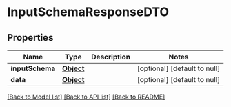 # InputSchemaResponseDTO
## Properties

| Name | Type | Description | Notes |
|------------ | ------------- | ------------- | -------------|
| **inputSchema** | [**Object**](.md) |  | [optional] [default to null] |
| **data** | [**Object**](.md) |  | [optional] [default to null] |

[[Back to Model list]](../README.md#documentation-for-models) [[Back to API list]](../README.md#documentation-for-api-endpoints) [[Back to README]](../README.md)

